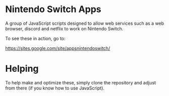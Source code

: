 # Nintendo Switch Apps
 
A group of JavaScript scripts designed to allow web services such as a web browser, discord and netflix to work on Nintendo Switch.

To see these in action, go to:

https://sites.google.com/site/appsnintendoswitch/

# Helping

To help make and optimize these, simply clone the repository and adjust from there (if you know how to use JavaScript).
